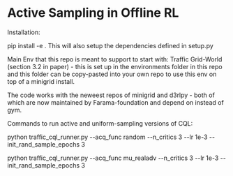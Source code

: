 # Active Sampling in Offline RL

Installation:

pip install -e .
This will also setup the dependencies defined in setup.py

Main Env that this repo is meant to support to start with:
Traffic Grid-World (section 3.2 in paper) - this is set up in the environments folder in this repo and this folder can be copy-pasted into your own repo to use this env on top of  a minigrid install. 

The code works with the neweest repos of minigrid and d3rlpy - both of which are now maintained by Farama-foundation and depend on  instead of gym.

Commands to run active and uniform-sampling versions of CQL:

python traffic_cql_runner.py --acq_func random --n_critics 3 --lr 1e-3 --init_rand_sample_epochs 3

python traffic_cql_runner.py --acq_func mu_realadv --n_critics 3 --lr 1e-3 --init_rand_sample_epochs 3
